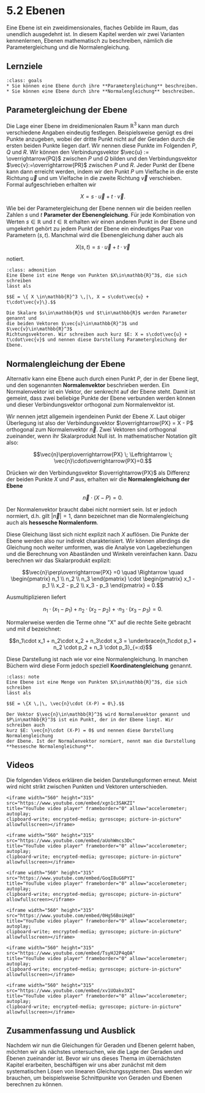 # 5.2 Ebenen

Eine Ebene ist ein zweidimensionales, flaches Gebilde im Raum, das unendlich
ausgedehnt ist. In diesem Kapitel werden wir zwei Varianten kennenlernen, Ebenen
mathematisch zu beschreiben, nämlich die Parametergleichung und die
Normalengleichung.

## Lernziele

```{admonition} Lernziele
:class: goals
* Sie können eine Ebene durch ihre **Parametergleichung** beschreiben.
* Sie können eine Ebene durch ihre **Normalengleichung** beschreiben.
```

## Parametergleichung der Ebene

Die Lage einer Ebene im dreidimenionalen Raum $\mathbb{R}^3$ kann man durch
verschiedene Angaben eindeutig festlegen. Beispielsweise genügt es drei Punkte
anzugeben, wobei der dritte Punkt nicht auf der Geraden durch die ersten beiden
Punkte liegen darf. Wir nennen diese Punkte im Folgenden $P$, $Q$ und $R$. Wir
können den Verbindungsvektor $\vec{u} := \overrightarrow{PQ}$ zwischen $P$ und
$Q$ bilden und den Verbindungsvektor $\vec{v}:=\overrightarrow{PR}$ zwischen $P$
und $R$. Jeder Punkt der Ebene kann dann erreicht werden, indem wir den Punkt
$P$ um Vielfache in die erste Richtung $\vec{u}$ und um Vielfache in die zweite
Richtung $\vec{v}$ verschieben. Formal aufgeschrieben erhalten wir

$$X = s\cdot\vec{u} + t\cdot\vec{v}.$$

Wie bei der Parametergleichung der Ebene nennen wir die beiden reellen Zahlen
$s$ und $t$ **Parameter der Ebenengleichung**. Für jede Kombination von Werten
$s\in\mathbb{R}$ und $t\in\mathbb{R}$ erhalten wir einen anderen Punkt in der
Ebene und umgekehrt gehört zu jedem Punkt der Ebene ein eindeutiges Paar von
Parametern $(s,t)$. Manchmal wird die Ebenengleichung daher auch als

$$X(s,t) = s\cdot\vec{u} + t\cdot\vec{v}$$

notiert.

```{admonition} Wie lautet ... die Parametergleichung der Ebene?
:class: admonition
Eine Ebene ist eine Menge von Punkten $X\in\mathbb{R}^3$, die sich schreiben
lässt als

$$E = \{ X \in\mathbb{R}^3 \,|\, X = s\cdot\vec{u} + t\cdot\vec{v}\}.$$

Die Skalare $s\in\mathbb{R}$ und $t\in\mathbb{R}$ werden Parameter genannt und
die beiden Vektoren $\vec{u}\in\mathbb{R}^3$ und $\vec{v}\in\mathbb{R}^3$
Richtungsvektoren. Wir schreiben auch kurz $E: X = s\cdot\vec{u} +
t\cdot\vec{v}$ und nennen diese Darstellung Parametergleichung der Ebene.
```

## Normalengleichung der Ebene

Alternativ kann eine Ebene auch durch einen Punkt $P$, der in der Ebene liegt,
und den sogenannten **Normalenvektor** beschrieben werden. Ein Normalenvektor
ist ein Vektor, der senkrecht auf der Ebene steht. Damit ist gemeint, dass zwei
beliebige Punkte der Ebene verbunden werden können und dieser Verbindungsvektor
orthogonal zum Normalenvektor ist.

Wir nennen jetzt allgemein irgendeinen Punkt der Ebene $X$. Laut obiger
Überlegung ist also der Verbindungsvektor $\overrightarrow{PX} = X - P$
orthogonal zum Normalenvektor $\vec{n}$. Zwei Vektoren sind orthogonal
zueinander, wenn ihr Skalarprodukt Null ist. In mathematischer Notation gilt
also:

$$\vec{n}\perp\overrightarrow{PX}  \; \Leftrightarrow \;
\vec{n}\cdot\overrightarrow{PX}=0.$$

Drücken wir den Verbindungsvektor $\overrightarrow{PX}$ als Differenz der beiden
Punkte $X$ und $P$ aus, erhalten wir die **Normalengleichung der Ebene**

$$\vec{n}\cdot (X-P)=0.$$

Der Normalenvektor braucht dabei nicht normiert sein. Ist er jedoch normiert,
d.h. gilt $|\vec{n}|=1$, dann bezeichnet man die Normalengleichung auch als
**hessesche Normalenform**.

Diese Gleichung lässt sich nicht explizit nach $X$ auflösen. Die Punkte der
Ebene werden also nur indirekt charakterisiert. Wir können allerdings die
Gleichung noch weiter umformen, was die Analyse von Lagebeziehungen und die
Berechnung von Abaständen und Winkeln vereinfachen kann. Dazu berechnen wir das
Skalarprodukt explizit:

$$\vec{n}\perp\overrightarrow{PX} =0 \quad \Rightarrow \quad
\begin{pmatrix} n_1 \\ n_2 \\ n_3 \end{pmatrix} \cdot
\begin{pmatrix} x_1 - p_1 \\ x_2 - p_2 \\ x_3 - p_3 \end{pmatrix} = 0.$$

Ausmultiplizieren liefert

$$n_1\cdot(x_1-p_1) + n_2 \cdot (x_2 - p_2) + \cdot n_3\cdot(x_3-p_3) = 0.$$

Normalerweise werden die Terme ohne "X" auf die rechte Seite gebracht und mit
$d$ bezeichnet:

$$n_1\cdot x_1 + n_2\cdot x_2 + n_3\cdot x_3 =
\underbrace{n_1\cdot p_1 + n_2 \cdot p_2 + n_3 \cdot p_3}_{=:d}$$

Diese Darstellung ist nach wie vor eine Normalengleichung. In manchen Büchern
wird diese Form jedoch speziell **Koordinatengleichung** genannt.

```{admonition} Was ist ... die Normalengleichung der Ebene?
:class: note
Eine Ebene ist eine Menge von Punkten $X\in\mathbb{R}^3$, die sich schreiben
lässt als

$$E = \{X \,|\, \vec{n}\cdot (X-P) = 0\}.$$

Der Vektor $\vec{n}\in\mathbb{R}^3$ wird Normalenvektor genannt und
$P\in\mathbb{R}^3$ ist ein Punkt, der in der Ebene liegt. Wir schreiben auch
kurz $E: \vec{n}\cdot (X-P) = 0$ und nennen diese Darstellung Normalengleichung
der Ebene. Ist der Normalenvektor normiert, nennt man die Darstellung
**hessesche Normalengleichung**.
```

## Videos

Die folgenden Videos erklären die beiden Darstellungsformen erneut. Meist wird
nicht strikt zwischen Punkten und Vektoren unterschieden.

```{dropdown} Video "Parameterdarstellung Ebene" von Prof. Hoever
<iframe width="560" height="315" src="https://www.youtube.com/embed/xgn1c3SAKZI"
title="YouTube video player" frameborder="0" allow="accelerometer; autoplay;
clipboard-write; encrypted-media; gyroscope; picture-in-picture" allowfullscreen></iframe>
```

```{dropdown} Video "Parameterdarstellung Ebene drei Punkte" von Prof. Hoever
<iframe width="560" height="315" src="https://www.youtube.com/embed/aUohWmcs3Dc"
title="YouTube video player" frameborder="0" allow="accelerometer; autoplay;
clipboard-write; encrypted-media; gyroscope; picture-in-picture" allowfullscreen></iframe>
```

```{dropdown} Video "Normalendarstellung Ebene" von Prof. Hoever
<iframe width="560" height="315" src="https://www.youtube.com/embed/GoqI8uG6PYI"
title="YouTube video player" frameborder="0" allow="accelerometer; autoplay;
clipboard-write; encrypted-media; gyroscope; picture-in-picture" allowfullscreen></iframe>
```

```{dropdown} Video "Umwandlung Parameter- zur Normalendarstellung" von Prof. Hoever
<iframe width="560" height="315" src="https://www.youtube.com/embed/0Hg56BoiHq0"
title="YouTube video player" frameborder="0" allow="accelerometer; autoplay;
clipboard-write; encrypted-media; gyroscope; picture-in-picture" allowfullscreen></iframe>
```

```{dropdown} Video "Ebenengleichung aus drei Punkten" von MathePeter
<iframe width="560" height="315" src="https://www.youtube.com/embed/TsyHJ2P4qOA"
title="YouTube video player" frameborder="0" allow="accelerometer; autoplay;
clipboard-write; encrypted-media; gyroscope; picture-in-picture" allowfullscreen></iframe>
```

```{dropdown} Video "Parameterform Koordinatenform" von MathePeter
<iframe width="560" height="315" src="https://www.youtube.com/embed/xv1UOakv3XI"
title="YouTube video player" frameborder="0" allow="accelerometer; autoplay;
clipboard-write; encrypted-media; gyroscope; picture-in-picture" allowfullscreen></iframe>
```

## Zusammenfassung und Ausblick

Nachdem wir nun die Gleichungen für Geraden und Ebenen gelernt haben, möchten
wir als nächstes untersuchen, wie die Lage der Geraden und Ébenen zueinander
ist. Bevor wir uns dieses Thema im übernächsten Kapitel erarbeiten, beschäftigen
wir uns aber zunächst mit dem systematischen Lösen von linearen
Gleichungssystemen. Das werden wir brauchen, um beispielsweise Schnittpunkte von
Geraden und Ebenen berechnen zu können.
